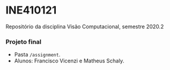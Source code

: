 # INE410121

Repositório da disciplina Visão Computacional, semestre 2020.2

### Projeto final
- Pasta `/assignment`.
- Alunos: Francisco Vicenzi e Matheus Schaly.
